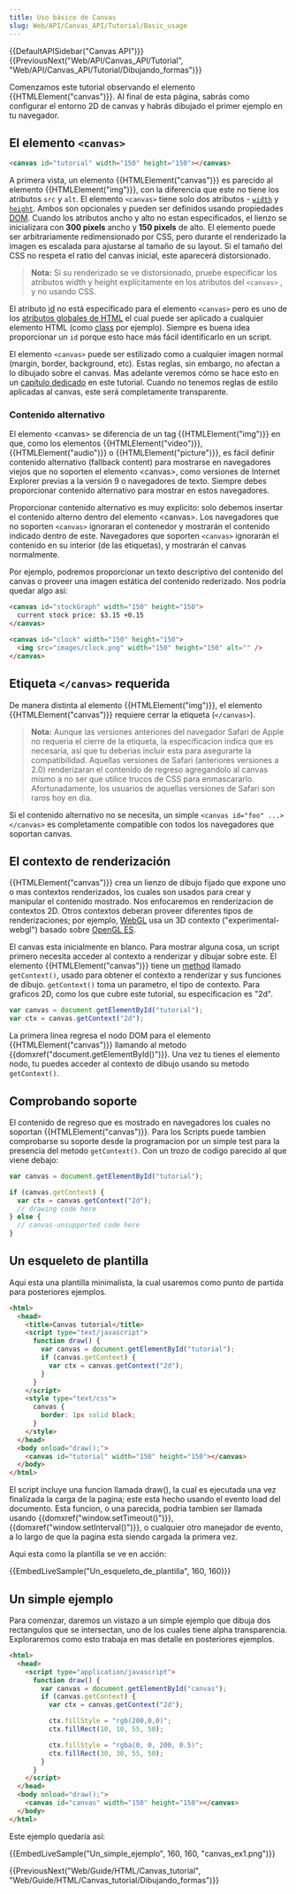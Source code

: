 ```yaml
---
title: Uso básico de Canvas
slug: Web/API/Canvas_API/Tutorial/Basic_usage
---
```


{{DefaultAPISidebar("Canvas API")}} {{PreviousNext("Web/API/Canvas_API/Tutorial", "Web/API/Canvas_API/Tutorial/Dibujando_formas")}}

Comenzamos este tutorial observando el elemento {{HTMLElement("canvas")}}. Al final de esta página, sabrás como configurar el entorno 2D de canvas y habrás dibujado el primer ejemplo en tu navegador.

## El elemento `<canvas>`

```html
<canvas id="tutorial" width="150" height="150"></canvas>
```

A primera vista, un elemento {{HTMLElement("canvas")}} es parecido al elemento {{HTMLElement("img")}}, con la diferencia que este no tiene los atributos `src` y `alt`. El elemento `<canvas>` tiene solo dos atributos - [`width`](/es/docs/Web/HTML/Element/canvas#width) y [`height`](/es/docs/Web/HTML/Element/canvas#height). Ambos son opcionales y pueden ser definidos usando propiedades [DOM](/es/docs/DOM). Cuando los atributos ancho y alto no estan especificados, el lienzo se inicializara con **300 pixels** ancho y **150 pixels** de alto. El elemento puede ser arbitrariamente redimensionado por CSS, pero durante el renderizado la imagen es escalada para ajustarse al tamaño de su layout. Si el tamaño del CSS no respeta el ratio del canvas inicial, este aparecerá distorsionado.

> **Nota:** Si su renderizado se ve distorsionado, pruebe especificar los atributos width y height explícitamente en los atributos del `<canvas>` , y no usando CSS.

El atributo [id](/es/docs/Web/HTML/Atributos_Globales/id) no está especificado para el elemento `<canvas>` pero es uno de los [atributos globales de HTML](/es/docs/Web/HTML/Atributos_Globales) el cual puede ser aplicado a cualquier elemento HTML (como [class](/es/docs/Web/HTML/Global_attributes/class) por ejemplo). Siempre es buena idea proporcionar un `id` porque esto hace más fácil identificarlo en un script.

El elemento `<canvas>` puede ser estilizado como a cualquier imagen normal (margin, border, background, etc). Estas reglas, sin embargo, no afectan a lo dibujado sobre el canvas. Mas adelante veremos cómo se hace esto en un [capítulo dedicado](/es/docs/Web/API/Canvas_API/Tutorial/Applying_styles_and_colors) en este tutorial. Cuando no tenemos reglas de estilo aplicadas al canvas, este será completamente transparente.

### Contenido alternativo

El elemento \<canvas> se diferencia de un tag {{HTMLElement("img")}} en que, como los elementos {{HTMLElement("video")}}, {{HTMLElement("audio")}} o {{HTMLElement("picture")}}, es fácil definir contenido alternativo (fallback content) para mostrarse en navegadores viejos que no soporten el elemento \<canvas>, como versiones de Internet Explorer previas a la versión 9 o navegadores de texto. Siempre debes proporcionar contenido alternativo para mostrar en estos navegadores.

Proporcionar contenido alternativo es muy explicito: solo debemos insertar el contenido alterno dentro del elemento \<canvas>. Los navegadores que no soporten `<canvas>` ignoraran el contenedor y mostrarán el contenido indicado dentro de este. Navegadores que soporten `<canvas>` ignorarán el contenido en su interior (de las etiquetas), y mostrarán el canvas normalmente.

Por ejemplo, podremos proporcionar un texto descriptivo del contenido del canvas o proveer una imagen estática del contenido rederizado. Nos podría quedar algo así:

```html
<canvas id="stockGraph" width="150" height="150">
  current stock price: $3.15 +0.15
</canvas>

<canvas id="clock" width="150" height="150">
  <img src="images/clock.png" width="150" height="150" alt="" />
</canvas>
```

## Etiqueta `</canvas>` requerida

De manera distinta al elemento {{HTMLElement("img")}}, el elemento {{HTMLElement("canvas")}} requiere cerrar la etiqueta (`</canvas>`).

> **Nota:** Aunque las versiones anteriores del navegador Safari de Apple no requeria el cierre de la etiqueta, la especificacion indica que es necesaria, asi que tu deberias incluir esta para asegurarte la compatibilidad. Aquellas versiones de Safari (anteriores versiones a 2.0) renderizaran el contenido de regreso agregandolo al canvas mismo a no ser que utilice trucos de CSS para enmascararlo. Afortunadamente, los usuarios de aquellas versiones de Safari son raros hoy en dia.

Si el contenido alternativo no se necesita, un simple `<canvas id="foo" ...></canvas>` es completamente compatible con todos los navegadores que soportan canvas.

## El contexto de renderización

{{HTMLElement("canvas")}} crea un lienzo de dibujo fijado que expone uno o mas contextos renderizados, los cuales son usados para crear y manipular el contenido mostrado. Nos enfocaremos en renderizacion de contextos 2D. Otros contextos deberan proveer diferentes tipos de renderizaciones; por ejemplo, [WebGL](/es/docs/Web/WebGL) usa un 3D contexto ("experimental-webgl") basado sobre [OpenGL ES](http://www.khronos.org/opengles/).

El canvas esta inicialmente en blanco. Para mostrar alguna cosa, un script primero necesita acceder al contexto a renderizar y dibujar sobre este. El elemento {{HTMLElement("canvas")}} tiene un [method](/es/docs/Web/API/HTMLCanvasElement#Methods) llamado `getContext()`, usado para obtener el contexto a renderizar y sus funciones de dibujo. `getContext()` toma un parametro, el tipo de contexto. Para graficos 2D, como los que cubre este tutorial, su especificacion es "2d".

```js
var canvas = document.getElementById("tutorial");
var ctx = canvas.getContext("2d");
```

La primera linea regresa el nodo DOM para el elemento {{HTMLElement("canvas")}} llamando al metodo {{domxref("document.getElementById()")}}. Una vez tu tienes el elemento nodo, tu puedes acceder al contexto de dibujo usando su metodo `getContext()`.

## Comprobando soporte

El contenido de regreso que es mostrado en navegadores los cuales no soportan {{HTMLElement("canvas")}}. Para los Scripts puede tambien comprobarse su soporte desde la programacion por un simple test para la presencia del metodo `getContext()`. Con un trozo de codigo parecido al que viene debajo:

```js
var canvas = document.getElementById("tutorial");

if (canvas.getContext) {
  var ctx = canvas.getContext("2d");
  // drawing code here
} else {
  // canvas-unsupported code here
}
```

## Un esqueleto de plantilla

Aqui esta una plantilla minimalista, la cual usaremos como punto de partida para posteriores ejemplos.

```html
<html>
  <head>
    <title>Canvas tutorial</title>
    <script type="text/javascript">
      function draw() {
        var canvas = document.getElementById("tutorial");
        if (canvas.getContext) {
          var ctx = canvas.getContext("2d");
        }
      }
    </script>
    <style type="text/css">
      canvas {
        border: 1px solid black;
      }
    </style>
  </head>
  <body onload="draw();">
    <canvas id="tutorial" width="150" height="150"></canvas>
  </body>
</html>
```

El script incluye una funcion llamada draw(), la cual es ejecutada una vez finalizada la carga de la pagina; este esta hecho usando el evento load del documento. Esta funcion, o una parecida, podria tambien ser llamada usando {{domxref("window.setTimeout()")}}, {{domxref("window.setInterval()")}}, o cualquier otro manejador de evento, a lo largo de que la pagina esta siendo cargada la primera vez.

Aqui esta como la plantilla se ve en acción:

{{EmbedLiveSample("Un_esqueleto_de_plantilla", 160, 160)}}

## Un simple ejemplo

Para comenzar, daremos un vistazo a un simple ejemplo que dibuja dos rectangulos que se intersectan, uno de los cuales tiene alpha transparencia. Exploraremos como esto trabaja en mas detalle en posteriores ejemplos.

```html
<html>
  <head>
    <script type="application/javascript">
      function draw() {
        var canvas = document.getElementById("canvas");
        if (canvas.getContext) {
          var ctx = canvas.getContext("2d");

          ctx.fillStyle = "rgb(200,0,0)";
          ctx.fillRect(10, 10, 55, 50);

          ctx.fillStyle = "rgba(0, 0, 200, 0.5)";
          ctx.fillRect(30, 30, 55, 50);
        }
      }
    </script>
  </head>
  <body onload="draw();">
    <canvas id="canvas" width="150" height="150"></canvas>
  </body>
</html>
```

Este ejemplo quedaría así:

{{EmbedLiveSample("Un_simple_ejemplo", 160, 160, "canvas_ex1.png")}}

{{PreviousNext("Web/Guide/HTML/Canvas_tutorial", "Web/Guide/HTML/Canvas_tutorial/Dibujando_formas")}}
